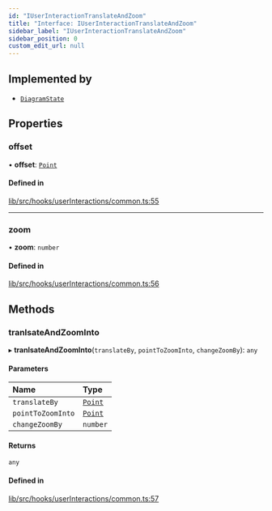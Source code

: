 ```yaml
---
id: "IUserInteractionTranslateAndZoom"
title: "Interface: IUserInteractionTranslateAndZoom"
sidebar_label: "IUserInteractionTranslateAndZoom"
sidebar_position: 0
custom_edit_url: null
---
```


## Implemented by

- [`DiagramState`](../classes/DiagramState)

## Properties

### offset

• **offset**: [`Point`](../#point)

#### Defined in

[lib/src/hooks/userInteractions/common.ts:55](https://github.com/tokarchyn/react-easy-diagram/blob/96a8c28/lib/src/hooks/userInteractions/common.ts#L55)

___

### zoom

• **zoom**: `number`

#### Defined in

[lib/src/hooks/userInteractions/common.ts:56](https://github.com/tokarchyn/react-easy-diagram/blob/96a8c28/lib/src/hooks/userInteractions/common.ts#L56)

## Methods

### tranlsateAndZoomInto

▸ **tranlsateAndZoomInto**(`translateBy`, `pointToZoomInto`, `changeZoomBy`): `any`

#### Parameters

| Name | Type |
| :------ | :------ |
| `translateBy` | [`Point`](../#point) |
| `pointToZoomInto` | [`Point`](../#point) |
| `changeZoomBy` | `number` |

#### Returns

`any`

#### Defined in

[lib/src/hooks/userInteractions/common.ts:57](https://github.com/tokarchyn/react-easy-diagram/blob/96a8c28/lib/src/hooks/userInteractions/common.ts#L57)
